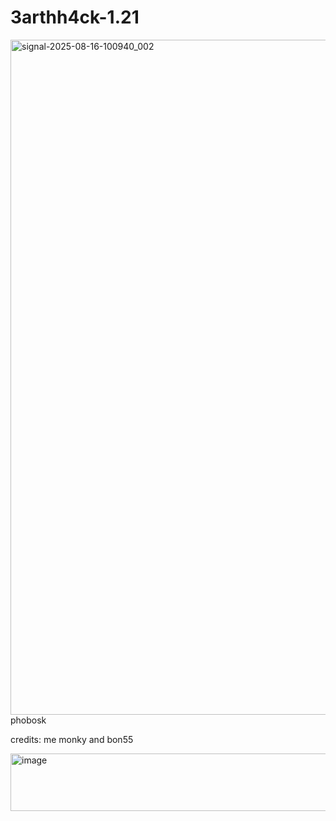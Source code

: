 # 3arthh4ck-1.21
<img width="1916" height="1080" alt="signal-2025-08-16-100940_002" src="https://github.com/user-attachments/assets/41258fe5-7a0e-4adf-b7df-1855b087f371" />
phobosk

credits: me monky and bon55


<img width="585" height="92" alt="image" src="https://github.com/user-attachments/assets/4295a658-3aee-4dc2-a9ad-7372a61a28c6" />
